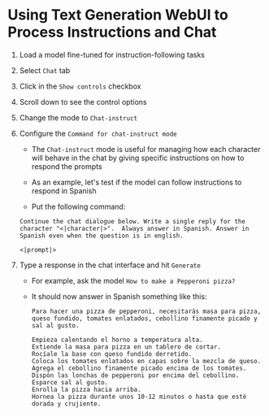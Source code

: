 # Using Text Generation WebUI to Process Instructions and Chat

1. Load a model fine-tuned for instruction-following tasks

2. Select `Chat` tab

3. Click in the `Show controls` checkbox

4. Scroll down to see the control options

5. Change the mode to `Chat-instruct`

6. Configure the `Command for chat-instruct mode`

   - The `Chat-instruct` mode is useful for managing how each character will behave in the chat by giving specific instructions on how to respond the prompts

   - As an example, let's test if the model can follow instructions to respond in Spanish

   - Put the following command:

   ```text
   Continue the chat dialogue below. Write a single reply for the character "<|character|>".  Always answer in Spanish. Answer in Spanish even when the question is in english.

   <|prompt|>
   ```

7. Type a response in the chat interface and hit `Generate`

   - For example, ask the model `How to make a Pepperoni pizza?`

   - It should now answer in Spanish something like this:

     ```text
     Para hacer una pizza de pepperoni, necesitarás masa para pizza, queso fundido, tomates enlatados, cebollino finamente picado y sal al gusto.

     Empieza calentando el horno a temperatura alta.
     Extiende la masa para pizza en un tablero de cortar.
     Rocíale la base con queso fundido derretido.
     Coloca los tomates enlatados en capas sobre la mezcla de queso.
     Agrega el cebollino finamente picado encima de los tomates.
     Dispón las lonchas de pepperoni por encima del cebollino.
     Esparce sal al gusto.
     Enrolla la pizza hacia arriba.
     Hornea la pizza durante unos 10-12 minutos o hasta que esté dorada y crujiente.
     ```

